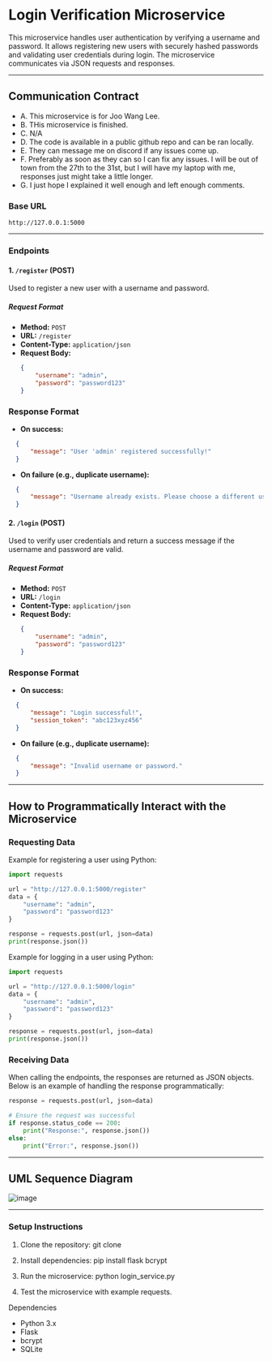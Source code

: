 # Login Verification Microservice

This microservice handles user authentication by verifying a username and password. It allows registering new users with securely hashed passwords and validating user credentials during login. The microservice communicates via JSON requests and responses.

---

## Communication Contract
- A. This microservice is for Joo Wang Lee.
- B. THis microservice is finished.
- C. N/A
- D. The code is available in a public github repo and can be ran locally.
- E. They can message me on discord if any issues come up.
- F. Preferably as soon as they can so I can fix any issues. I will be out of town from the 27th to the 31st, but I will have my laptop with me, responses just might take a little longer.
- G. I just hope I explained it well enough and left enough comments.
  
### Base URL
`http://127.0.0.1:5000`

---

### Endpoints

#### **1. `/register` (POST)**
Used to register a new user with a username and password.

##### **Request Format**
- **Method:** `POST`
- **URL:** `/register`
- **Content-Type:** `application/json`
- **Request Body:**
  ```json
  {
      "username": "admin",
      "password": "password123"
  }
  ```
### Response Format
- **On success:**
```json
  {
      "message": "User 'admin' registered successfully!"
  }
```
- **On failure (e.g., duplicate username):**
```json
  {
      "message": "Username already exists. Please choose a different username."
  }
```

#### **2. `/login` (POST)**
Used to verify user credentials and return a success message if the username and password are valid.

##### **Request Format**
- **Method:** `POST`
- **URL:** `/login`
- **Content-Type:** `application/json`
- **Request Body:**
  ```json
  {
      "username": "admin",
      "password": "password123"
  }
  ```
### Response Format
- **On success:**
```json
  {
      "message": "Login successful!",
      "session_token": "abc123xyz456"
  }
```
- **On failure (e.g., duplicate username):**
```json
  {
      "message": "Invalid username or password."
  }
```

---

## How to Programmatically Interact with the Microservice

### Requesting Data
Example for registering a user using Python:
```python
import requests

url = "http://127.0.0.1:5000/register"
data = {
    "username": "admin",
    "password": "password123"
}

response = requests.post(url, json=data)
print(response.json())
```
Example for logging in a user using Python:
```python
import requests

url = "http://127.0.0.1:5000/login"
data = {
    "username": "admin",
    "password": "password123"
}

response = requests.post(url, json=data)
print(response.json())
```

### Receiving Data
When calling the endpoints, the responses are returned as JSON objects. Below is an example of handling the response programmatically:
```python
response = requests.post(url, json=data)

# Ensure the request was successful
if response.status_code == 200:
    print("Response:", response.json())
else:
    print("Error:", response.json())
```

---
## UML Sequence Diagram

![image](https://github.com/user-attachments/assets/71b2e995-1d07-4e52-bfdd-4bf87006c745)

---

### Setup Instructions
1. Clone the repository:
git clone 

2. Install dependencies:
pip install flask bcrypt

3. Run the microservice:
python login_service.py

4. Test the microservice with example requests.

Dependencies
- Python 3.x
- Flask
- bcrypt
- SQLite
